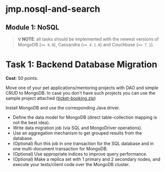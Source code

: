# jmp.nosql-and-search

## Module 1: NoSQL 

> **💡 NOTE**: all tasks should be implemented with the newest versions of MongoDB (`>= 6.0`), Cassandra (`>= 4.1.0`) and
Couchbase (`>= 7.1`).

Task 1: Backend Database Migration
===================================

**Cost**: 50 points.

Move one of your pet applications/mentoring projects with DAO and simple CRUD to MongoDB.
In case you don't have such projects you can use the sample project attached ([ticket-booking.zip](statics/ticket-booking.zip))

Install MongoDB and use the corresponding Java driver.

* Define the data model for MongoDB (direct table-collection mapping is not the best idea).
* Write data migration job (via SQL and MongoDriver operations).
* Use an aggregation mechanism to get grouped results from the database.
* (Optional) Run this job in one transaction for the SQL database and in one multi-document transaction for MongoDB.
* (Optional) Use appropriate indices to improve query performance.
* (Optional) Make a replica set with 1 primary and 2 secondary nodes, and execute your tests/client code over the MongoDB cluster.